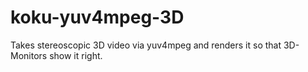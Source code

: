 koku-yuv4mpeg-3D
================

Takes stereoscopic 3D video via yuv4mpeg and renders it so that 3D-Monitors show it right.
